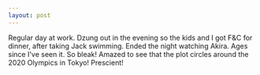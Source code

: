 ```yaml
---
layout: post
---
```


Regular day at work. Dzung out in the evening so the kids and I got F&C for
dinner, after taking Jack swimming. Ended the night watching Akira. Ages since
I've seen it. So bleak! Amazed to see that the plot circles around the 2020
Olympics in Tokyo! Prescient!
